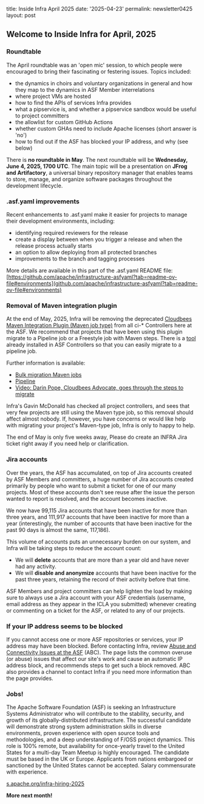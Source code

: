 title: Inside Infra April 2025 
date: '2025-04-23' 
permalink: newsletter0425 layout: post

## Welcome to Inside Infra for April, 2025

### Roundtable

The April roundtable was an 'open mic' session, to which people were encouraged to bring their fascinating or festering issues. Topics included:

  - the dynamics in choirs and voluntary organizations in general and how they map to the dynamics in ASF Member interrelations
  - where project VMs are hosted
  - how to find the APIs of services Infra provides
  - what a pipservice is, and whether a pipservice sandbox would be useful to project committers
  - the allowlist for custom GitHub Actions
  - whether custom GHAs need to include Apache licenses (short answer is 'no')
  - how to find out if the ASF has blocked your IP address, and why (see below)

There is **no roundtable in May**. The next roundtable will be **Wednesday, June 4, 2025, 1700 UTC**. The main topic will be a presentation on **JFrog and Artifactory**, a universal binary repository manager that enables teams to store, manage, and organize software packages throughout the development lifecycle.

### .asf.yaml improvements

Recent enhancements to .asf.yaml make it easier for projects to manage their development environments, including:

  - identifying required reviewers for the release
  - create a display between when you trigger a release and when the release process actually starts
  - an option to allow deploying from all protected branches
  - improvements to the branch and tagging processes

More details are available in this part of the .asf.yaml README file: [https://github.com/apache/infrastructure-asfyaml?tab=readme-ov-file#environments](github.com/apache/infrastructure-asfyaml?tab=readme-ov-file#environments) 

### Removal of Maven integration plugin

At the end of May, 2025, Infra will be removing the deprecated <a href="https://plugins.jenkins.io/maven-plugin/" target="_blank">Cloudbees Maven Integration Plugin (Maven job type)</a> from all ci-* Controllers here at the ASF. We recommend that projects that have been using this plugin migrate to a Pipeline job or a Freestyle job with Maven steps. There is a <a href="https://docs.cloudbees.com/plugins/ci/declarative-pipeline-migration-assistant" target="_blank">tool</a> already installed in ASF Controllers so that you can easily migrate to a pipeline job.

Further information is available:

  - <a href="https://docs.cloudbees.com/docs/cloudbees-ci-kb/latest/troubleshooting-guides/help-bulk-migration-maven-jobs" target="_blank">Bulk migration Maven jobs</a>
  - <a href="https://plugins.jenkins.io/pipeline-maven/" target="_blank">Pipeline</a>
  - <a href="https://www.youtube.com/watch?v=u0_sIo9I7CE" target="_blank">Video: Darin Pope, Cloudbees Advocate, goes through the steps to migrate</a>

Infra's Gavin McDonald has checked all project controllers, and sees that very few projects are still using the Maven type job, so this removal should affect almost nobody. If, however, you have concerns or would like help with migrating your project's Maven-type job, Infra is only to happy to help.

The end of May is only five weeks away, Please do create an INFRA Jira ticket right away if you need help or clarification.

### Jira accounts

Over the years, the ASF has accumulated, on top of Jira accounts created by ASF Members and committers, a huge number of Jira accounts created primarily by people who want to submit a ticket for one of our many projects. Most of these accounts don't see reuse after the issue the person wanted to report is resolved, and the account becomes inactive.

We now have 99,115 Jira accounts that have been inactive for more than three years, and 111,917 accounts that have been inactive for more than a year (interestingly, the number of accounts that have been inactive for the past 90 days is almost the same, 117,186).

This volume of accounts puts an unnecessary burden on our system, and Infra will be taking steps to reduce the account count:

  - We will **delete** accounts that are more than a year old and have never had any activity.
  - We will **disable and anonymize** accounts that have been inactive for the past three years, retaining the record of their activity before that time. 

ASF Members and project committers can help lighten the load by making sure to always use a Jira account with your ASF credentials (username, email address as they appear in the ICLA you submitted) whenever creating or commenting on a ticket for the ASF, or related to any of our projects.

### If your IP address seems to be blocked

If you cannot access one or more ASF repositories or services, your IP address may have been blocked. Before contacting Infra, review <a href="https://infra.apache.org/abc/" target="_blank">Abuse and Connectivity Issues at the ASF</a> (ABC). The page lists the common overuse (or abuse) issues that affect our site's work and cause an automatic IP address block, and recommends steps to get such a block removed. ABC also provides a channel to contact Infra if you need more information than the page provides.

### Jobs!

The Apache Software Foundation (ASF) is seeking an Infrastructure Systems Administrator who will contribute to the stability, security, and growth of its globally-distributed infrastructure. The successful candidate will demonstrate strong system administration skills in diverse environments, proven experience with open source tools and methodologies, and a deep understanding of F/OSS project dynamics. This role is 100% remote, but availability for once-yearly travel to the United States for a multi-day Team Meetup is highly encouraged. The candidate must be based in the UK or Europe. Applicants from nations embargoed or sanctioned by the United States cannot be accepted. Salary commensurate with experience.

<a href="https://s.apache.org/infra-hiring-2025" target="_blank">s.apache.org/infra-hiring-2025</a>


**More next month!**
